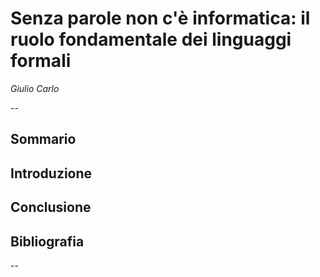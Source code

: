 # Senza parole non c'è informatica: il ruolo fondamentale dei linguaggi formali
*Giulio Carlo*

--

## Sommario

## Introduzione

## Conclusione

## Bibliografia

--

